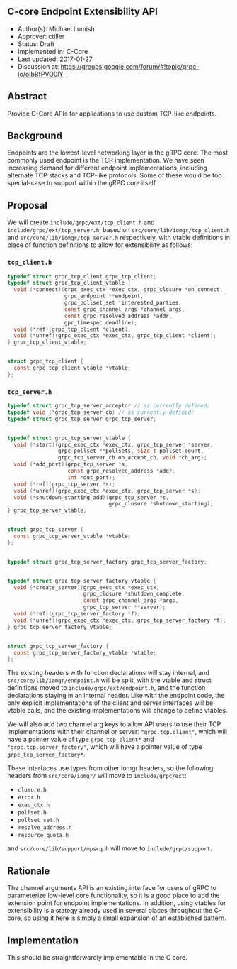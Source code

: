 C-core Endpoint Extensibility API
----
* Author(s): Michael Lumish
* Approver: ctiller
* Status: Draft
* Implemented in: C-Core
* Last updated: 2017-01-27
* Discussion at: https://groups.google.com/forum/#!topic/grpc-io/oIbBfPVO0lY

## Abstract

Provide C-Core APIs for applications to use custom TCP-like endpoints.

## Background

Endpoints are the lowest-level networking layer in the gRPC core. The most
commonly used endpoint is the TCP implementation. We have seen increasing
demand for different endpoint implementations, including alternate TCP stacks
and TCP-like protocols. Some of these would be too special-case to support
within the gRPC core itself.

## Proposal

We will create `include/grpc/ext/tcp_client.h` and `include/grpc/ext/tcp_server.h`,
based on `src/core/lib/iomgr/tcp_client.h` and `src/core/lib/iomgr/tcp_server.h`
respectively, with vtable definitions in place of function definitions to allow
for extensibility as follows:

### `tcp_client.h`

```c
typedef struct grpc_tcp_client grpc_tcp_client;
typedef struct grpc_tcp_client_vtable {
  void (*connect)(grpc_exec_ctx *exec_ctx, grpc_closure *on_connect,
                  grpc_endpoint **endpoint,
                  grpc_pollset_set *interested_parties,
                  const grpc_channel_args *channel_args,
                  const grpc_resolved_address *addr,
                  gpr_timespec deadline);
  void (*ref)(grpc_tcp_client *client);
  void (*unref)(grpc_exec_ctx *exec_ctx, grpc_tcp_client *client);
} grpc_tcp_client_vtable;


struct grpc_tcp_client {
  const grpc_tcp_client_vtable *vtable;
};
```

### `tcp_server.h`

```c
typedef struct grpc_tcp_server_acceptor // as currently defined;
typedef void (*grpc_tcp_server_cb) // as currently defined;
typedef struct grpc_tcp_server grpc_tcp_server;


typedef struct grpc_tcp_server_vtable {
  void (*start)(grpc_exec_ctx *exec_ctx, grpc_tcp_server *server,
                grpc_pollset **pollsets, size_t pollset_count,
                grpc_tcp_server_cb on_accept_cb, void *cb_arg);
  void (*add_port)(grpc_tcp_server *s,
                   const grpc_resolved_address *addr,
                   int *out_port);
  void (*ref)(grpc_tcp_server *s);
  void (*unref)(grpc_exec_ctx *exec_ctx, grpc_tcp_server *s);
  void (*shutdown_starting_add)(grpc_tcp_server *s,
                                grpc_closure *shutdown_starting);
} grpc_tcp_server_vtable;


struct grpc_tcp_server {
  const grpc_tcp_server_vtable *vtable;
};


typedef struct grpc_tcp_server_factory grpc_tcp_server_factory;


typedef struct grpc_tcp_server_factory_vtable {
  void (*create_server)(grpc_exec_ctx *exec_ctx,
                        grpc_closure *shutdown_complete,
                        const grpc_channel_args *args,
                        grpc_tcp_server **server);
  void (*ref)(grpc_tcp_server_factory *f);
  void (*unref)(grpc_exec_ctx *exec_ctx, grpc_tcp_server_factory *f);
} grpc_tcp_server_factory_vtable;


struct grpc_tcp_server_factory {
  const grpc_tcp_server_factory_vtable *vtable;
};
```

The existing headers with function declarations will stay internal, and
`src/core/lib/iomgr/endpoint.h` will be split, with the vtable and struct
definitions moved to `include/grpc/ext/endpoint.h`, and the function
declarations staying in an internal header. Like with the endpoint code,
the only explicit implementations of the client and server interfaces will be
vtable calls, and the existing implementations will change to define vtables.


We will also add two channel arg keys to allow API users to use their TCP
implementations with their channel or server: `"grpc.tcp.client"`, which will
have a pointer value of type `grpc_tcp_client*` and `"grpc.tcp.server_factory"`,
which will have a pointer value of type `grpc_tcp_server_factory*`.

These interfaces use types from other iomgr headers, so the following headers
from `src/core/iomgr/` will move to `include/grpc/ext`:

 - `closure.h`
 - `error.h`
 - `exec_ctx.h`
 - `pollset.h`
 - `pollset_set.h`
 - `resolve_address.h`
 - `resource_quota.h`

and `src/core/lib/support/mpscq.h` will move to `include/grpc/support`.

## Rationale

The channel arguments API is an existing interface for users of gRPC to
parameterize low-level core functionality, so it is a good place to add the
extension point for endpoint implementations. In addition, using vtables for
extensibility is a stategy already used in several places throughout the
C-core, so using it here is simply a small expansion of an established pattern.


## Implementation

This should be straightforwardly implementable in the C core.
